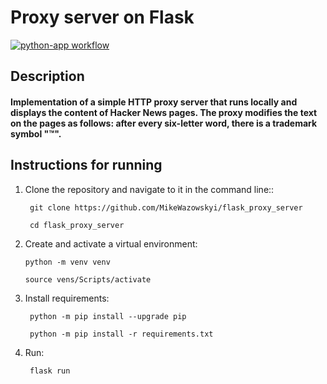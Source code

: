 # Proxy server on Flask

[![python-app workflow](https://github.com/MikeWazowskyi/flask_proxy_server/actions/workflows/python-app.yml/badge.svg)](https://github.com/MikeWazowskyi/flask_proxy_server/actions/workflows/python-app.yml)
## Description

#### Implementation of a simple HTTP proxy server that runs locally and displays the content of Hacker News pages. The proxy modifies the text on the pages as follows: after every six-letter word, there is a trademark symbol "™".

## Instructions for running

1. Clone the repository and navigate to it in the command line::

    ``` git clone https://github.com/MikeWazowskyi/flask_proxy_server```

    ``` cd flask_proxy_server```

2. Create and activate a virtual environment:

    ```python -m venv venv```

    ```source vens/Scripts/activate```

3. Install requirements:

    ``` python -m pip install --upgrade pip```

    ``` python -m pip install -r requirements.txt```

4. Run:

    ``` flask run```
